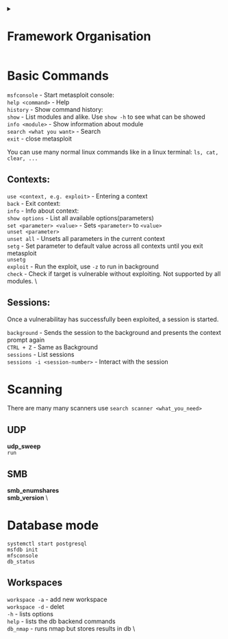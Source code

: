 <details>
<summary>
  
# Framework Organisation  
</summary>

**Modules** \
The modules are located at /opt/metasploit-framework/embedded/framework/modules

**Auxiliary:**
- Scanners
- crawlers
- fuzzers

**Encoders:** 
- Encode exploit and payload to trick signature-based antivirus

**Evasion:**
- Direct evasion attempts of antivirus software

**Exploits**
- Neatly organised by target

**NOP's**
- No operations, used as buffers to achive consisten payload size

**Payloads**
- Adapters: Conver payloads into different formats. For example, a normal single payload can be wrapped inside a Powershell adapter, which will make a single powershell command that will execute the payload.
- Singles: Self-contained Payloads(add user, lauch calc.exe).
- Stagers: Form a connection to metasploit to download additional payloads(stages).
- Stages: Are loaded by the stager. Allows to use larger payload size.

**Post**
- Post-exploitation
</details>

# Basic Commands
`msfconsole` - Start metasploit console:  \
`help <command>` - Help  \
`history` - Show command history:  \
`show` - List modules and alike. Use `show -h` to see what can be showed \
`info <module>` - Show information about module  \
`search <what you want>` - Search \
`exit` - close metasploit

You can use many normal linux commands like in a linux terminal: `ls, cat, clear, ...`

## Contexts:
`use <context, e.g. exploit>` - Entering a context  \
`back` - Exit context:  \
`info` - Info about context:  \
`show options` - List all available options(parameters)  \
`set <parameter> <value>` - Sets `<parameter>` to `<value>` \
`unset <parameter>` \
`unset all` - Unsets all parameters in the current context \
`setg` - Set parameter to default value across all contexts until you exit metasploit \
`unsetg` \
`exploit` - Run the exploit, use `-z` to run in background \
`check` - Check if target is vulnerable without exploiting. Not supported by all modules. \

## Sessions:
Once a vulnerabilitay has successfully been exploited, a session is started.

`background` - Sends the session to the background and presents the context prompt again \
`CTRL + Z` - Same as Background \
`sessions` - List sessions \
`sessions -i <session-number>` - Interact with the session


# Scanning
There are many many scanners use `search scanner <what_you_need>`
## UDP
**udp_sweep** \
`run` 

## SMB
**smb_enumshares** \
**smb_version** \

# Database mode
`systemctl start postgresql` \
`msfdb init` \
`mfsconsole` \
`db_status` 

## Workspaces
`workspace -a` - add new workspace \
`workspace -d` - delet \
`-h` - lists options \
`help` - lists the db backend commands \
`db_nmap` - runs nmap but stores results in db \
